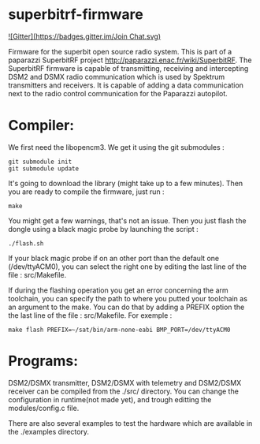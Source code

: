 superbitrf-firmware
===================
[![Gitter](https://badges.gitter.im/Join Chat.svg)](https://gitter.im/IHaveADrone/superbitrf-firmware?utm_source=badge&utm_medium=badge&utm_campaign=pr-badge&utm_content=badge)

Firmware for the superbit open source radio system. This is part of a paparazzi SuperbitRF project http://paparazzi.enac.fr/wiki/SuperbitRF.
The SuperbitRF firmware is capable of transmitting, receiving and intercepting DSM2 and DSMX radio communication which is used by Spektrum transmitters and receivers. It is capable of adding a data communication next to the radio control communication for the Paparazzi autopilot.

Compiler:
========

We first need the libopencm3. We get it using the git submodules :

    git submodule init
    git submodule update

It's going to download the library (might take up to a few minutes). Then you are ready to compile the firmware, just run :

    make

You might get a few warnings, that's not an issue. Then you just flash the dongle using a black magic probe by launching the script :

    ./flash.sh

If your black magic probe if on an other port than the default one (/dev/ttyACM0), you can select the right one by editing the last line of the file : src/Makefile.

If during the flashing operation you get an error concerning the arm toolchain, you can specify the path to where you putted your toolchain as an argument to the make. You can do that by adding a PREFIX option the the last line of the file : src/Makefile. For exemple :

	make flash PREFIX=~/sat/bin/arm-none-eabi BMP_PORT=/dev/ttyACM0


Programs:
========

DSM2/DSMX transmitter, DSM2/DSMX with telemetry and DSM2/DSMX receiver can be compiled from the ./src/ directory.
You can change the configuration in runtime(not made yet), and trough editting the modules/config.c file.

There are also several examples to test the hardware which are available in the ./examples directory.

